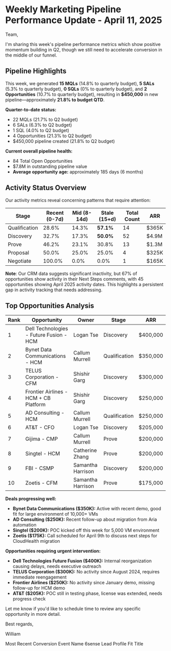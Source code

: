 # Weekly Marketing Pipeline Performance Update - April 11, 2025

Team,

I'm sharing this week's pipeline performance metrics which show positive momentum building in Q2, though we still need to accelerate conversion in the middle of our funnel.

## Pipeline Highlights
This week, we generated **15 MQLs** (14.8% to quarterly budget), **5 SALs** (5.3% to quarterly budget), **0 SQLs** (0% to quarterly budget), and **2 Opportunities** (10.7% to quarterly budget), resulting in **$450,000** in new pipeline—approximately **21.8% to budget QTD**.

**Quarter-to-date status:**
- 22 MQLs (21.7% to Q2 budget)
- 6 SALs (6.3% to Q2 budget)
- 1 SQL (4.0% to Q2 budget)
- 4 Opportunities (21.3% to Q2 budget)
- $450,000 pipeline created (21.8% to Q2 budget)

**Current overall pipeline health:**
- 84 Total Open Opportunities
- $7.8M in outstanding pipeline value
- **Average opportunity age:** approximately 185 days (6 months)

## Activity Status Overview
Our activity metrics reveal concerning patterns that require attention:

| Stage         | Recent (0-7d) | Mid (8-14d) | Stale (15+d) | Total Count | ARR   |
| ------------- | ------------- | ----------- | ------------ | ----------- | ----- |
| Qualification | 28.6%         | 14.3%       | **57.1%**    | 14          | $365K |
| Discovery     | 32.7%         | 17.3%       | **50.0%**    | 52          | $4.9M |
| Prove         | 46.2%         | 23.1%       | 30.8%        | 13          | $1.3M |
| Proposal      | 50.0%         | 25.0%       | 25.0%        | 4           | $325K |
| Negotiate     | 100.0%        | 0.0%        | 0.0%         | 1           | $165K |

**Note**: Our CRM data suggests significant inactivity, but 67% of opportunities show activity in their Next Steps comments, with 45 opportunities showing April 2025 activity dates. This highlights a persistent gap in activity tracking that needs addressing.

## Top Opportunities Analysis

| Rank | Opportunity                             | Owner             | Stage         | ARR      |
| ---- | --------------------------------------- | ----------------- | ------------- | -------- |
| 1    | Dell Technologies - Future Fusion - HCM | Logan Tse         | Discovery     | $400,000 |
| 2    | Bynet Data Communications - HCM         | Callum Murrell    | Qualification | $350,000 |
| 3    | TELUS Corporation - CFM                 | Shishir Garg      | Discovery     | $300,000 |
| 4    | Frontier Airlines - HCM + CB Platform   | Shishir Garg      | Discovery     | $250,000 |
| 5    | AD Consulting - HCM                     | Callum Murrell    | Qualification | $250,000 |
| 6    | AT&T - CFO                              | Logan Tse         | Discovery     | $205,000 |
| 7    | Gijima - CMP                            | Callum Murrell    | Prove         | $200,000 |
| 8    | Singtel - HCM                           | Catherine Zhang   | Prove         | $200,000 |
| 9    | FBI - CSMP                              | Samantha Harrison | Discovery     | $200,000 |
| 10   | Zoetis - CFM                            | Samantha Harrison | Prove         | $175,000 |

**Deals progressing well:**
- **Bynet Data Communications ($350K):** Active with recent demo, good fit for large environment of 10,000+ VMs
- **AD Consulting ($250K):** Recent follow-up about migration from Aria automation
- **Singtel ($200K):** POC kicked off this week for 5,000 VM environment
- **Zoetis ($175K):** Call scheduled for April 9th to discuss next steps for CloudHealth migration

**Opportunities requiring urgent intervention:**
- **Dell Technologies Future Fusion ($400K):** Internal reorganization causing delays, needs executive outreach
- **TELUS Corporation ($300K):** No activity since August 2024, requires immediate reengagement
- **Frontier Airlines ($250K):** No activity since January demo, missing follow-up for HCM demo
- **AT&T ($205K):** POC still in testing phase, license was extended, needs progress check

Let me know if you'd like to schedule time to review any specific opportunity in more detail.

Best regards,

William


Most Recent Conversion Event Name
6sense Lead Profile Fit
Title

